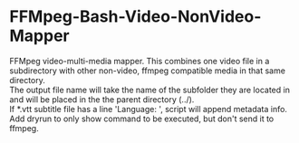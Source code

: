 # FFMpeg-Bash-Video-NonVideo-Mapper
FFMpeg video-multi-media mapper.
This combines one video file in a subdirectory with other non-video, 
   ffmpeg compatible media in that same directory.  
The output file name will take the name of the subfolder they are
   located in and will be placed in the the parent directory (../).  
If *.vtt subtitle file has a line 'Language: <x>', script will append
  metadata info.  
Add dryrun to only show command to be executed, but don't send it to ffmpeg.
